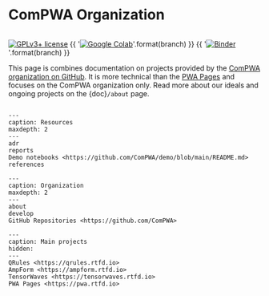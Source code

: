 # ComPWA Organization

```{title} Welcome

```

<!-- prettier-ignore-start -->
<!-- markdownlint-disable -->
[![GPLv3+ license](https://img.shields.io/badge/License-GPLv3+-blue.svg)](https://www.gnu.org/licenses/gpl-3.0-standalone.html)
{{ '[![Google Colab](https://colab.research.google.com/assets/colab-badge.svg)](https://colab.research.google.com/github/ComPWA/compwa-org/blob/{})'.format(branch) }}
{{ '[![Binder](https://static.mybinder.org/badge_logo.svg)](https://mybinder.org/v2/gh/ComPWA/compwa-org/{}?filepath=docs/usage)'.format(branch) }}
<!-- markdownlint-enable -->
<!-- prettier-ignore-end -->

This page is combines documentation on projects provided by the
[ComPWA organization on GitHub](https://github.com/ComPWA). It is more technical than
the [PWA Pages](https://pwa.rtfd.io) and focuses on the ComPWA organization only. Read
more about our ideals and ongoing projects on the {doc}`/about` page.

```{rubric} Table of contents

```

```{toctree}
---
caption: Resources
maxdepth: 2
---
adr
reports
Demo notebooks <https://github.com/ComPWA/demo/blob/main/README.md>
references
```

```{toctree}
---
caption: Organization
maxdepth: 2
---
about
develop
GitHub Repositories <https://github.com/ComPWA>
```

```{toctree}
---
caption: Main projects
hidden:
---
QRules <https://qrules.rtfd.io>
AmpForm <https://ampform.rtfd.io>
TensorWaves <https://tensorwaves.rtfd.io>
PWA Pages <https://pwa.rtfd.io>
```
